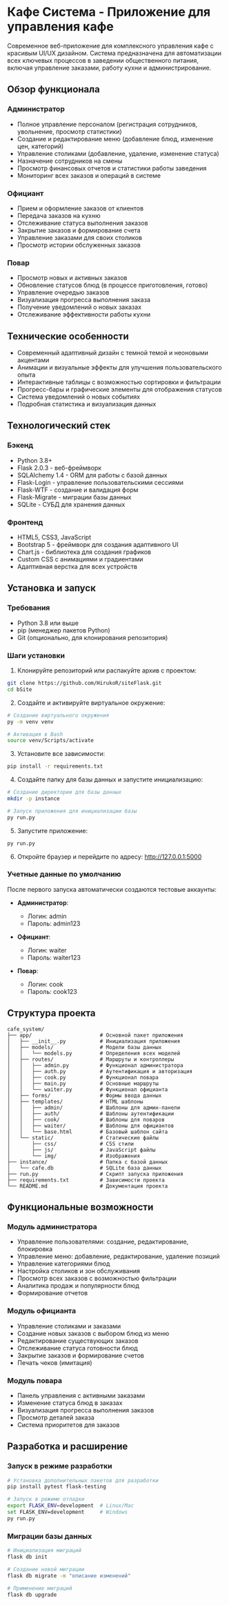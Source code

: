# Кафе Система - Приложение для управления кафе

Современное веб-приложение для комплексного управления кафе с красивым UI/UX дизайном. Система предназначена для автоматизации всех ключевых процессов в заведении общественного питания, включая управление заказами, работу кухни и администрирование.

## Обзор функционала

### Администратор
- Полное управление персоналом (регистрация сотрудников, увольнение, просмотр статистики)
- Создание и редактирование меню (добавление блюд, изменение цен, категорий)
- Управление столиками (добавление, удаление, изменение статуса)
- Назначение сотрудников на смены
- Просмотр финансовых отчетов и статистики работы заведения
- Мониторинг всех заказов и операций в системе

### Официант
- Прием и оформление заказов от клиентов
- Передача заказов на кухню
- Отслеживание статуса выполнения заказов
- Закрытие заказов и формирование счета
- Управление заказами для своих столиков
- Просмотр истории обслуженных заказов

### Повар
- Просмотр новых и активных заказов
- Обновление статусов блюд (в процессе приготовления, готово)
- Управление очередью заказов
- Визуализация прогресса выполнения заказа
- Получение уведомлений о новых заказах
- Отслеживание эффективности работы кухни

## Технические особенности
- Современный адаптивный дизайн с темной темой и неоновыми акцентами
- Анимации и визуальные эффекты для улучшения пользовательского опыта
- Интерактивные таблицы с возможностью сортировки и фильтрации
- Прогресс-бары и графические элементы для отображения статусов
- Система уведомлений о новых событиях
- Подробная статистика и визуализация данных

## Технологический стек

### Бэкенд
- Python 3.8+
- Flask 2.0.3 - веб-фреймворк
- SQLAlchemy 1.4 - ORM для работы с базой данных
- Flask-Login - управление пользовательскими сессиями
- Flask-WTF - создание и валидация форм
- Flask-Migrate - миграции базы данных
- SQLite - СУБД для хранения данных

### Фронтенд
- HTML5, CSS3, JavaScript
- Bootstrap 5 - фреймворк для создания адаптивного UI
- Chart.js - библиотека для создания графиков
- Custom CSS с анимациями и градиентами
- Адаптивная верстка для всех устройств

## Установка и запуск

### Требования
- Python 3.8 или выше
- pip (менеджер пакетов Python)
- Git (опционально, для клонирования репозитория)

### Шаги установки

1. Клонируйте репозиторий или распакуйте архив с проектом:
```bash
git clone https://github.com/HirukoR/siteFlask.git
cd bSite
```

2. Создайте и активируйте виртуальное окружение:
```bash
# Создание виртуального окружения
py -m venv venv

# Активация в Bash
source venv/Scripts/activate
```

3. Установите все зависимости:
```bash
pip install -r requirements.txt
```

4. Создайте папку для базы данных и запустите инициализацию:
```bash
# Создание директории для базы данных
mkdir -p instance

# Запуск приложения для инициализации базы
py run.py
```

5. Запустите приложение:
```bash
py run.py
```

6. Откройте браузер и перейдите по адресу: http://127.0.0.1:5000

### Учетные данные по умолчанию

После первого запуска автоматически создаются тестовые аккаунты:

- **Администратор**:
  - Логин: admin
  - Пароль: admin123

- **Официант**:
  - Логин: waiter
  - Пароль: waiter123

- **Повар**:
  - Логин: cook
  - Пароль: cook123

## Структура проекта

```
cafe_system/
├── app/                      # Основной пакет приложения
│   ├── __init__.py           # Инициализация приложения
│   ├── models/               # Модели базы данных
│   │   └── models.py         # Определения всех моделей
│   ├── routes/               # Маршруты и контроллеры
│   │   ├── admin.py          # Функционал администратора
│   │   ├── auth.py           # Аутентификация и авторизация
│   │   ├── cook.py           # Функционал повара
│   │   ├── main.py           # Основные маршруты
│   │   └── waiter.py         # Функционал официанта
│   ├── forms/                # Формы ввода данных
│   ├── templates/            # HTML шаблоны
│   │   ├── admin/            # Шаблоны для админ-панели
│   │   ├── auth/             # Шаблоны аутентификации
│   │   ├── cook/             # Шаблоны для поваров
│   │   ├── waiter/           # Шаблоны для официантов
│   │   └── base.html         # Базовый шаблон сайта
│   └── static/               # Статические файлы
│       ├── css/              # CSS стили
│       ├── js/               # JavaScript файлы
│       └── img/              # Изображения
├── instance/                 # Папка с базой данных
│   └── cafe.db               # SQLite база данных
├── run.py                    # Скрипт запуска приложения
├── requirements.txt          # Зависимости проекта
└── README.md                 # Документация проекта
```

## Функциональные возможности

### Модуль администратора
- Управление пользователями: создание, редактирование, блокировка
- Управление меню: добавление, редактирование, удаление позиций
- Управление категориями блюд
- Настройка столиков и зон обслуживания
- Просмотр всех заказов с возможностью фильтрации
- Аналитика продаж и популярности блюд
- Формирование отчетов

### Модуль официанта
- Управление столиками и заказами
- Создание новых заказов с выбором блюд из меню
- Редактирование существующих заказов
- Отслеживание статуса готовности блюд
- Закрытие заказов и формирование счетов
- Печать чеков (имитация)

### Модуль повара
- Панель управления с активными заказами
- Изменение статуса блюд в заказах
- Визуализация прогресса выполнения заказов
- Просмотр деталей заказа
- Система приоритетов для заказов

## Разработка и расширение

### Запуск в режиме разработки
```bash
# Установка дополнительных пакетов для разработки
pip install pytest flask-testing

# Запуск в режиме отладки
export FLASK_ENV=development  # Linux/Mac
set FLASK_ENV=development     # Windows
py run.py
```

### Миграции базы данных
```bash
# Инициализация миграций
flask db init

# Создание новой миграции
flask db migrate -m "описание изменений"

# Применение миграций
flask db upgrade
```



